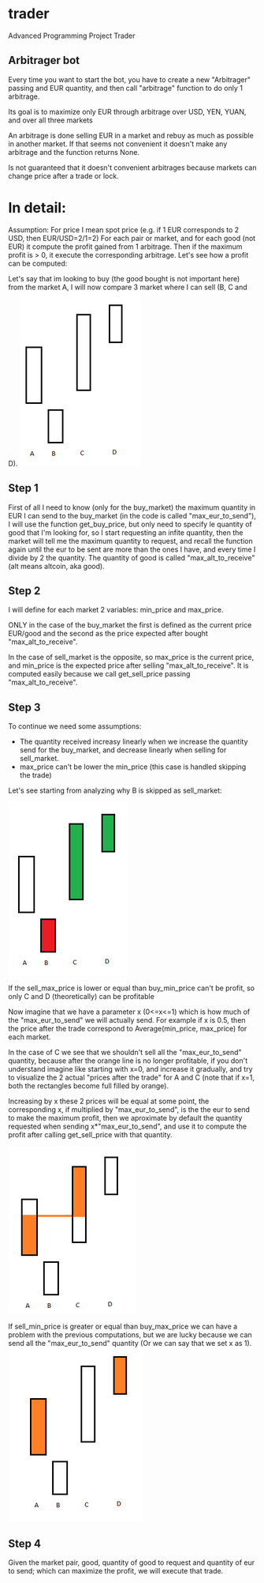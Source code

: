 # trader
Advanced Programming Project Trader

## Arbitrager bot
Every time you want to start the bot, you have to create a new "Arbitrager" passing and EUR quantity, and then call "arbitrage" function to do only 1 arbitrage.

Its goal is to maximize only EUR through arbitrage over USD, YEN, YUAN, and over all three markets

An arbitrage is done selling EUR in a market and rebuy as much as possible in another market. If that seems not convenient it doesn't make any arbitrage and the function returns None.

Is not guaranteed that it doesn't convenient arbitrages because markets can change price after a trade or lock.

# In detail:
Assumption: For price I mean spot price (e.g. if 1 EUR corresponds to 2 USD, then EUR/USD=2/1=2)
For each pair or market, and for each good (not EUR) it compute the profit gained from 1 arbitrage.
Then if the maximum profit is > 0, it execute the corresponding arbitrage.
Let's see how a profit can be computed:

Let's say that im looking to buy (the good bought is not important here) from the market A, I will now compare 3 market where I can sell (B, C and D).
![](assets/a.png)

## Step 1
First of all I need to know (only for the buy_market) the maximum quantity in EUR I can send to the buy_market (in the code is called "max_eur_to_send"), I will use the function get_buy_price, but only need to specify le quantity of good that I'm looking for, so I start requesting an infite quantity, then the market will tell me the maximum quantity to request, and recall the function again until the eur to be sent are more than the ones I have, and every time I divide by 2 the quantity. The quantity of good is called "max_alt_to_receive" (alt means altcoin, aka good).

## Step 2
I will define for each market 2 variables: min_price and max_price.

ONLY in the case of the buy_market the first is defined as the current price EUR/good and the second as the price expected after bought "max_alt_to_receive".

In the case of sell_market is the opposite, so max_price is the current price, and min_price is the expected price after selling "max_alt_to_receive".
It is computed easily because we call get_sell_price passing "max_alt_to_receive".

## Step 3
To continue we need some assumptions:
- The quantity received increasy linearly when we increase the quantity send for the buy_market, and decrease linearly when selling for sell_market.
- max_price can't be lower the min_price (this case is handled skipping the trade)


Let's see starting from analyzing why B is skipped as sell_market:

![](assets/b.png)

If the sell_max_price is lower or equal than buy_min_price can't be profit, so only C and D (theoretically) can be profitable

Now imagine that we have a parameter x (0<=x<=1) which is how much of the "max_eur_to_send" we will actually send.
For example if x is 0.5, then the price after the trade correspond to Average(min_price, max_price) for each market.

In the case of C we see that we shouldn't sell all the "max_eur_to_send" quantity, because after the orange line is no longer profitable, if you don't understand imagine like starting with x=0, and increase it gradually, and try to visualize the 2 actual "prices after the trade" for A and C (note that if x=1, both the rectangles become full filled by orange).

Increasing by x these 2 prices will be equal at some point, the corresponding x, if multiplied by "max_eur_to_send", is the the eur to send to make the maximum profit, then we aproximate by default the quantity requested when sending x*"max_eur_to_send", and use it to compute the profit after calling get_sell_price with that quantity.

![](assets/c.png)

If sell_min_price is greater or equal than buy_max_price we can have a problem with the previous computations, but we are lucky because we can send all the "max_eur_to_send" quantity (Or we can say that we set x as 1).
![](assets/d.png)
## Step 4
Given the market pair, good, quantity of good to request and quantity of eur to send; which can maximize the profit, we will execute that trade.